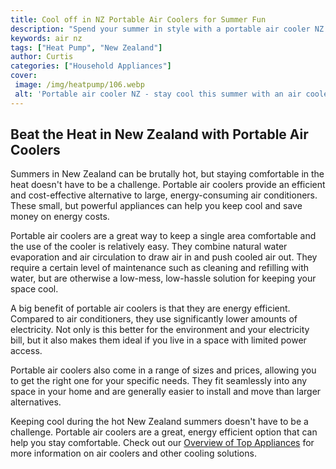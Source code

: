 ```yaml
---
title: Cool off in NZ Portable Air Coolers for Summer Fun
description: "Spend your summer in style with a portable air cooler NZ offers a range of cooling options perfect for beating the heat Check out this blog post to find the best options for your summer fun"
keywords: air nz
tags: ["Heat Pump", "New Zealand"]
author: Curtis
categories: ["Household Appliances"]
cover: 
 image: /img/heatpump/106.webp
 alt: 'Portable air cooler NZ - stay cool this summer with an air cooler'
---
```

## Beat the Heat in New Zealand with Portable Air Coolers

Summers in New Zealand can be brutally hot, but staying comfortable in the heat doesn't have to be a challenge. Portable air coolers provide an efficient and cost-effective alternative to large, energy-consuming air conditioners. These small, but powerful appliances can help you keep cool and save money on energy costs. 

Portable air coolers are a great way to keep a single area comfortable and the use of the cooler is relatively easy. They combine natural water evaporation and air circulation to draw air in and push cooled air out. They require a certain level of maintenance such as cleaning and refilling with water, but are otherwise a low-mess, low-hassle solution for keeping your space cool. 

A big benefit of portable air coolers is that they are energy efficient. Compared to air conditioners, they use significantly lower amounts of electricity. Not only is this better for the environment and your electricity bill, but it also makes them ideal if you live in a space with limited power access. 

Portable air coolers also come in a range of sizes and prices, allowing you to get the right one for your specific needs. They fit seamlessly into any space in your home and are generally easier to install and move than larger alternatives.

Keeping cool during the hot New Zealand summers doesn't have to be a challenge. Portable air coolers are a great, energy efficient option that can help you stay comfortable. Check out our [Overview of Top Appliances](./pages/appliance-overview) for more information on air coolers and other cooling solutions.
